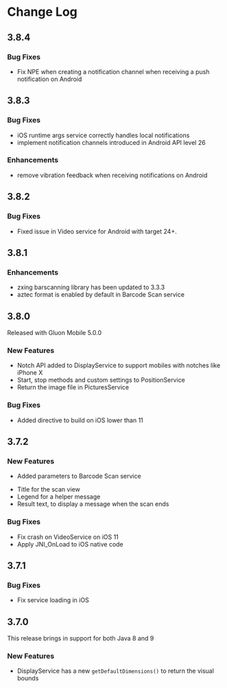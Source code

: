 # Change Log

## 3.8.4

### Bug Fixes

- Fix NPE when creating a notification channel when receiving a push notification on Android

## 3.8.3

### Bug Fixes

- iOS runtime args service correctly handles local notifications
- implement notification channels introduced in Android API level 26

### Enhancements

- remove vibration feedback when receiving notifications on Android

## 3.8.2

### Bug Fixes

- Fixed issue in Video service for Android with target 24+.

## 3.8.1

### Enhancements

- zxing barscanning library has been updated to 3.3.3
- aztec format is enabled by default in Barcode Scan service

## 3.8.0

Released with Gluon Mobile 5.0.0

### New Features

- Notch API added to DisplayService to support mobiles with notches like iPhone X
- Start, stop methods and custom settings to PositionService
- Return the image file in PicturesService

### Bug Fixes

- Added directive to build on iOS lower than 11

## 3.7.2

### New Features

- Added parameters to Barcode Scan service
  
* Title for the scan view
* Legend for a helper message
* Result text, to display a message when the scan ends

### Bug Fixes

- Fix crash on VideoService on iOS 11
- Apply JNI_OnLoad to iOS native code

## 3.7.1

### Bug Fixes

- Fix service loading in iOS

## 3.7.0

This release brings in support for both Java 8 and 9

### New Features

- DisplayService has a new `getDefaultDimensions()` to return the visual bounds
